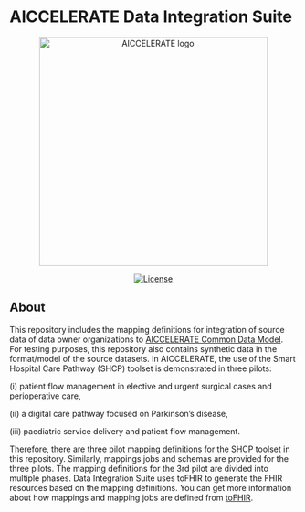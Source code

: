 # AICCELERATE Data Integration Suite

<p align="center">
  <a href="https://www.aiccelerate.eu" target="_blank"><img width="400" src="https://aiccelerate.eu/wp-content/themes/sozpicbase/img/svg/logo.svg" alt="AICCELERATE logo"></a>
</p>

<p align="center">
  <a href="https://github.com/aiccelerate/data-integration-suite"><img src="https://img.shields.io/github/license/aiccelerate/data-integration-suite" alt="License"></a>
</p>

## About

This repository includes the mapping definitions for integration of source data of data owner organizations 
to [AICCELERATE Common Data Model](https://github.com/aiccelerate/common-data-model). For testing purposes, 
this repository also contains synthetic data in the format/model of the source datasets.
In AICCELERATE, the use of the Smart Hospital Care Pathway (SHCP) toolset is demonstrated in three pilots: 

(i) patient flow management in elective and urgent surgical cases and
perioperative care, 

(ii) a digital care pathway focused on Parkinson’s disease,

(iii) paediatric service delivery and patient flow management.

Therefore, there are three pilot mapping definitions for the SHCP toolset in this repository. 
Similarly, mappings jobs and schemas are provided for the three pilots.
The mapping definitions for the 3rd pilot are divided into multiple phases.
Data Integration Suite uses toFHIR to generate the FHIR resources based on the mapping definitions.
You can get more information about how mappings and mapping jobs are defined from [toFHIR](https://github.com/srdc/tofhir).

